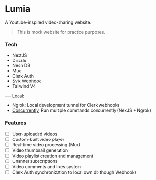 # Lumia

A Youtube-inspired video-sharing website.

> This is mock website for practice purposes.

### Tech

- NextJS
- Drizzle
- Neon DB
- Mux
- Clerk Auth
- Svix Webhook
- Tailwind V4

--- Local:

- Ngrok: Local development tunnel for Clerk webhooks
- [Concurrently](https://github.com/open-cli-tools/concurrently): Run multiple commands concurrently (NexJS + Ngrok)

### Features

- [ ] User-uploaded videos
- [ ] Custom-built video player
- [ ] Real-time video processing (Mux)
- [ ] Video thumbnail generation
- [ ] Video playlist creation and management
- [ ] Channel subscriptions
- [ ] Video comments and likes system
- [ ] Clerk Auth synchronization to local own db though Webhooks
